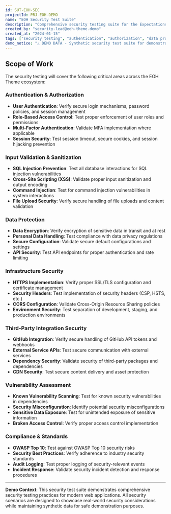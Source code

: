 ```yaml
---
id: SUT-EOH-SEC
projectId: PRJ-EOH-DEMO
name: "EOH Security Test Suite"
description: "Comprehensive security testing suite for the Expectations-Outcomes-Hub (EOH) Astro 5 Theme. Validates authentication, authorization, data protection, and security best practices to ensure safe operation of the EOH ecosystem."
created_by: "security-lead@eoh-theme.demo"
created_at: "2024-01-15"
tags: ["security testing", "authentication", "authorization", "data protection", "demo"]
demo_notice: "⚠️ DEMO DATA - Synthetic security test suite for demonstration purposes"
---
```


## Scope of Work

The security testing will cover the following critical areas across the EOH Theme ecosystem:

### Authentication & Authorization

- **User Authentication**: Verify secure login mechanisms, password policies, and session management
- **Role-Based Access Control**: Test proper enforcement of user roles and permissions
- **Multi-Factor Authentication**: Validate MFA implementation where applicable
- **Session Security**: Test session timeout, secure cookies, and session hijacking prevention

### Input Validation & Sanitization

- **SQL Injection Prevention**: Test all database interactions for SQL injection vulnerabilities
- **Cross-Site Scripting (XSS)**: Validate proper input sanitization and output encoding
- **Command Injection**: Test for command injection vulnerabilities in system interactions
- **File Upload Security**: Verify secure handling of file uploads and content validation

### Data Protection

- **Data Encryption**: Verify encryption of sensitive data in transit and at rest
- **Personal Data Handling**: Test compliance with data privacy regulations
- **Secure Configuration**: Validate secure default configurations and settings
- **API Security**: Test API endpoints for proper authentication and rate limiting

### Infrastructure Security

- **HTTPS Implementation**: Verify proper SSL/TLS configuration and certificate management
- **Security Headers**: Test implementation of security headers (CSP, HSTS, etc.)
- **CORS Configuration**: Validate Cross-Origin Resource Sharing policies
- **Environment Security**: Test separation of development, staging, and production environments

### Third-Party Integration Security

- **GitHub Integration**: Verify secure handling of GitHub API tokens and webhooks
- **External Service APIs**: Test secure communication with external services
- **Dependency Security**: Validate security of third-party packages and dependencies
- **CDN Security**: Test secure content delivery and asset protection

### Vulnerability Assessment

- **Known Vulnerability Scanning**: Test for known security vulnerabilities in dependencies
- **Security Misconfiguration**: Identify potential security misconfigurations
- **Sensitive Data Exposure**: Test for unintended exposure of sensitive information
- **Broken Access Control**: Verify proper access control implementation

### Compliance & Standards

- **OWASP Top 10**: Test against OWASP Top 10 security risks
- **Security Best Practices**: Verify adherence to industry security standards
- **Audit Logging**: Test proper logging of security-relevant events
- **Incident Response**: Validate security incident detection and response procedures

---
**Demo Context**: This security test suite demonstrates comprehensive security testing practices for modern web applications. All security scenarios are designed to showcase real-world security considerations while maintaining synthetic data for safe demonstration purposes.
